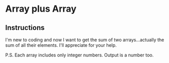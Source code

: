 # Array plus Array

## Instructions

I'm new to coding and now I want to get the sum of two
arrays...actually the sum of all their elements. I'll appreciate for
your help.

P.S. Each array includes only integer numbers. Output is a number
too.